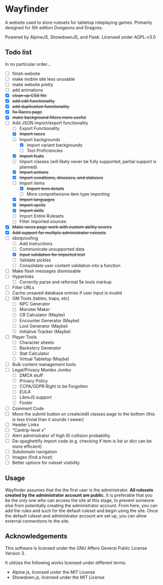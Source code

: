 # Wayfinder

A website used to store rulesets for tabletop roleplaying games. Primarily designed for 5th edition Dungeons and Dragons.

Powered by AlpineJS, ShowdownJS, and Flask.
Licensed under AGPL-v3.0

## Todo list

In no particular order...

 - [ ] finish website
 - [ ] make mobile site less unusable
 - [ ] make website pretty
 - [ ] add animations
 - [x] ~~clean up CSS file~~
 - [X] ~~add edit functionality~~
 - [X] ~~add duplication functionality~~
 - [x] ~~fix Races page~~
 - [x] ~~make background filters more useful~~
 - [ ] Add JSON import/export functionality
     - [ ] Export Functionality
     - [X] ~~Import races~~
     - [ ] Import backgrounds
         - [X] Import variant backgrounds
         - [ ] Tool Proficiencies
     - [X] ~~Import feats~~
     - [ ] Import classes (will likely never be fully supported; partial support is planned)
     - [X] ~~Import actions~~
     - [X] ~~Import conditions, diseases, and statuses~~
     - [ ] Import items
         - [X] ~~Import item details~~
         - [ ] More comprehensive item type importing
     - [X] ~~Import languages~~
     - [X] ~~Import spells~~
     - [X] ~~Import skills~~
     - [ ] Import Entire Rulesets
     - [ ] Filter imported sources
 - [x] ~~Make races page work with custom ability scores~~
 - [x] ~~Add support for multiple administrator rulesets~~
 - [ ] Idiotproofing
     - [ ] Add instructions
     - [ ] Communicate unsupported data
     - [X] ~~Input validation for imported text~~
     - [ ] Validate pickles
     - [ ] Consolidate user content validation into a function
 - [ ] Make flash messages dismissable
 - [ ] Hyperlinks
     - [ ] Correctly parse and reformat 5e tools markup
 - [ ] Filter URLs
 - [ ] Cache unsaved database entries if user input is invalid
 - [ ] GM Tools (tables, traps, etc)
     - [ ] NPC Generator
     - [ ] Monster Maker
     - [ ] CR Calculator (Maybe)
     - [ ] Encounter Generator (Maybe)
     - [ ] Loot Generator (Maybe)
     - [ ] Initiative Tracker (Maybe)
 - [ ] Player Tools
     - [ ] Character sheets
     - [ ] Backstory Generator
     - [ ] Stat Calculator
     - [ ] Virtual Tabletop (Maybe)
 - [ ] Bulk content management tools
 - [ ] Legal/Privacy Mumbo Jumbo
     - [ ] DMCA stuff
     - [ ] Privacy Policy
     - [ ] CCPA/GDPR Right to be Forgotten
     - [ ] EULA
     - [ ] LibreJS support
     - [ ] Footer
 - [ ] Comment Code
 - [ ] Move the submit button on create/edit classes page to the bottom (this is less trivial than it sounds I swear)
 - [ ] Header Links
 - [ ] "Cantrip-level x"
 - [ ] Alert administrator of high ID collision probability
 - [ ] De-spaghettify import code (e.g. checking if item is list or dict can be more efficient)
 - [ ] Subdomain navigation
 - [ ] Images (find a host)
 - [ ] Better options for ruleset visibility

## Usage

Wayfinder assumes that the the first user is the administrator. **All rulesets created by the administrator account are public.** It is preferable that you be the only one who can access the site at this stage, to prevent someone else from potentially creating the administrator account. From here, you can add the rules and such for the default ruleset and begin using the site. Once the default ruleset and administrator account are set up, you can allow external connections to the site.

## Acknowledgements

This software is licensed under the GNU Affero General Public License Version 3.

It utilizes the following works licensed under different terms:

 - Alpine.js, licensed under the MIT License
 - Showdown.js, licensed under the MIT License